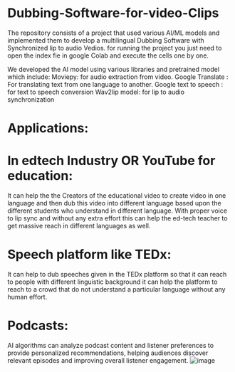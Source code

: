 # Dubbing-Software-for-video-Clips
The repository consists of a project that used various AI/ML models and implemented them to develop a multilingual Dubbing Software with Synchronized lip to audio Vedios.
for running the project you just need to open the index fie in google Colab and execute the cells one by one.

We developed the AI model using various libraries and pretrained model which include:
Moviepy: for audio extraction from video.
Google Translate : For translating text from one language to another.
Google text to speech : for text to speech conversion
Wav2lip model: for lip to audio synchronization

# Applications:
# In edtech Industry OR YouTube for education:  
It can help the the Creators of the educational video to create video in one language and then dub this video into different language based upon the different students who understand in different language. With proper voice to lip sync and without any extra effort this can help the ed-tech teacher to get massive reach in different languages as well.

# Speech platform like TEDx:
It can help to dub speeches given in the TEDx platform so that it can reach to people with different linguistic background it can help the platform to reach to a crowd that do not understand a particular language without any human effort. 

# Podcasts: 
AI algorithms can analyze podcast content and listener preferences to provide personalized recommendations, helping audiences discover relevant episodes and improving overall listener engagement.
![image](https://github.com/sarthakjoshi2003/Dubbing-Software-for-video-Clips/assets/91779507/81b52cea-ae7c-4efc-b93e-655f5bc258f4)


